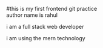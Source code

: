 #this is my first frontend git practice
</br>
author name is rahul

i am a full stack web developer

i am using the mern technology

